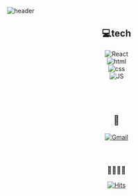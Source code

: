 <!--
**leejoohyeong/leejoohyeong** is a ✨ _special_ ✨ repository because its `README.md` (this file) appears on your GitHub profile.
Here are some ideas to get you started:
- 🔭 I’m currently working on ...
- 🌱 I’m currently learning ...
- 👯 I’m looking to collaborate on ...
- 🤔 I’m looking for help with ...
- 💬 Ask me about ...
- 📫 How to reach me: ...
- 😄 Pronouns: ...
- ⚡ Fun fact: ...
-->
  ![header](https://capsule-render.vercel.app/api?type=waving&color=gradient&height=300&section=header&text=CodeStory📙&fontSize=70)

  
<div align=center>

## 💻tech
  
  
![React](https://img.shields.io/badge/React%20-61DAFB?style=flat-square&logo=React&logoColor=black)
  <br>
![html](https://img.shields.io/badge/Html-E34F26?style=flat-square&logo=Html5&logoColor=white)
  <br>
![css](https://img.shields.io/badge/CSS-1572B6?style=flat-square&logo=CSS3&logoColor=white)
  <br>
![JS](https://img.shields.io/badge/JavaScript-F7DF1E?style=flat-square&logo=JavaScript&logoColor=black)  
  <br><br><br>
  
## 📂
[![Gmail](https://img.shields.io/badge/Gmail-EA4335?style=flat-square&logo=Gmail&logoColor=white)](mailto:one.leejh4197@gmail.com)
  <br><br><br>
  
  
### 🙋‍♀️🙋‍♂️
 
[![Hits](https://hits.seeyoufarm.com/api/count/incr/badge.svg?url=https%3A%2F%2Fgithub.com%2Fleejh4197&count_bg=%23FF7272&title_bg=%23FFB767&icon=&icon_color=%23E7E7E7&title=hits&edge_flat=false)](https://hits.seeyoufarm.com)
  
</div>
